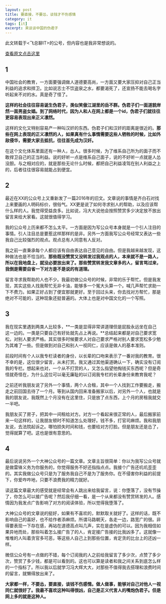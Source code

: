 ```yaml
---
layout: post
title: 要直接，不要怂，谈钱才不伤感情
category: it
tags: [it]
excerpt: 来谈谈中国的伪君子
---
```


此文转载于<飞总聊IT>的公号，但内容也是我非常想说的。

[查看原文点击这里](https://mp.weixin.qq.com/s/CQ_AmM2vH9U_CW_mEFrUWQ)

## 1

中国社会的教育，一方面要强调做人道德要高尚，一方面又要大家压抑对自己正当利益的追求和捍卫。比如说志士不饮盗泉之水，都要渴死了，还宣扬不能去喝名字听起来不对的水。真是奇了怪了。



**这样的社会往往容易诞生伪君子，类似笑傲江湖里的岳不群。伪君子们一面道貌岸然一面男盗女娼。到了网络时代，因为人和人在网上都是一个id，伪君子们就往往更容易表现出来正义凛然。**



这样的文化又特别容易产一种叫汉奸的东西。伪君子们和汉奸的距离是很近的。**那些在网上表现的正义凛然的人，如果真有什么事情需要这些人牺牲的时候，比如外敌侵华，需要大家去抵抗，往往首先成为汉奸。**



在这个文化体系里面还有一种人，怂人。很多时候，为了维系自己所为的面子而不敢捍卫自己的正当利益。说的好听一点是维系自己面子，说的不好听一点就是人怂没胆。与之相对应的，就是那些无论什么时候，都把自己利益凌驾在别人利益之上的，后者往往很容易就能占到便宜。




## 2




最近在XX的公众号上又重新发了一篇2016年的旧文。文章说的事情是齐白石对找上来要画的人明码标价，很俗气。XX更是说了如何寻求别人的帮助，以及应该帮什么样的人。我觉得受益良多。比如说，冯大大说他会按照赞赏多少决定放不放出留言来给大家看。这就很值得学习。



我的公众号上历来都不怎么太平。一方面是因为写公众号本身就是一个引人注目的事情。引人注目总是要惹这样那样的是非。另外一方面我写公众号经常又表达一些我自己比较强烈的观点。观点总有人同意有人反对。



我之前一直秉承每个人都应该有自由表达自己意见的自由。但是我越来越发现，这种做法也是不恰当的。**那些既没赞赏又没转发过我观点的人，本来就不是一路人，所以在我地盘上，就没必要放出来了。那些赞赏转发我文章多的人，留言骂过来，我倒是需要自省一下对方是不是说的有道理。**



留言寻求我帮助的人也不少。我最初做公众号的时候，非常的乐于帮忙。但是我发现，其实这些人找我帮忙无非卡油，能够多一个冤大头算一个。喊几声帮忙求助一下不费力。如果正好占到了便宜那就更好。至于回过头来，你去找对方帮忙，那是绝对不可能的，这种现象还挺普遍的。大体上也是对中国文化的一个写照。






## 3


我在现实里遇到两类人比较多，**一类是显得非常讲道理但是屁股永远坐在自己这一边的。一类是只要自己有好处就先占上再说。**总结起来都是对自己要求宽松，对别人要求严格。其实很多时候要求人对自己要求严格对别人要求宽松多少勉为其难了一些。但是做到对自己和别人一视同仁，应该是做人的基本准则。



前段时间有个人以我专栏读者的身份，以长辈的口吻来表示了一番对我的教育。很不幸的是，这位很少留言，从未打赏。我又通过其他渠道确认一下，确实没有订阅我的专栏。想起来也对，一个从不打赏的人，又怎么指望他掏钱买东西呢？但是奇怪就奇怪在，为什么这位可以毫无廉耻的以订阅我专栏的长辈身份来教育我呢？



之前还听我朋友说了另外一个事情，两个人合租，其中一个人找到工作要搬走，搬走之前回国去待了一个月。等到从国内回来准备搬家以后，对另外一个人，也就是我的朋友说，我既然上个月没有在这里住，只是放了点东西，上个月的房租我就交一半吧。



我朋友买了房子，把其中一间租给对方。对方一个看起来很正常的人，最后搬家前来一句这样的，让我朋友顿时不知道怎么处理好。钱不多，打官司麻烦。我和我朋友说，去法院起诉之。哪怕损失时间和钱，也要给对方打脸。但是朋友还是怂了，觉得就算了吧。这也是很有意思的。





## 4



最后说说另外一个大神公众号的一篇文章。文章主旨很简单：你以为我写公众号就是做雷锋义务为你服务的，你觉得服务不好还指指点点。我接个广告还叽叽歪歪的。其实我做公众号只是为了服务我自己不是为了服务你。在不侵害你利益的前提下，你爱咋咋地，只要不浪费我的精力就好。



读这篇文章最大的感受就是经常会有人跳出来给我留言，说：你堕落了，没有节操了，你怎么可以接广告呢？然后我仔细一看，是一个从来都没有赞赏转发的人。感情因为我发点广告影响了对方的阅读体验，所以觉得我堕落了。



大神公众号的文章说的挺好，如果有不喜欢的，默默取关就好了。这样的话，既不影响自己的喜好，也不给作者添麻烦。所谓马路朝天，各走一边，路宽广的很。非得要表现一下存在感，再站在道德高点叫几声，实在是虚伪的可以。因为我相信如果异地而处，那些叫着怎么接广告了的人，肯定接广告接的比我凶多了。这就像一堆堆的人叫着贪官多可恶，等这些人自己上到那些位置，肯定贪的比台上的还凶一样。



微信公众号有一点做的不错，每个订阅我的人之前给我留言了多少次，点赞了多少次，赞赏了多少钱，都是可以看到的。这也可以算是读者和我之间关系到底怎么样的一个指标了。所以我以后就学习冯大辉大大，对那些不值得我去搭理和浪费时间的留言，就懒得放出来了。



**大家都一样，不要怂，要直接，谈钱不伤感情。做人做事，能够对自己对他人一视同仁就很好了。我最不喜欢这种叫得很凶，自己是正义代言人的嘴炮伪君子。但是网上多的就是这种人。**